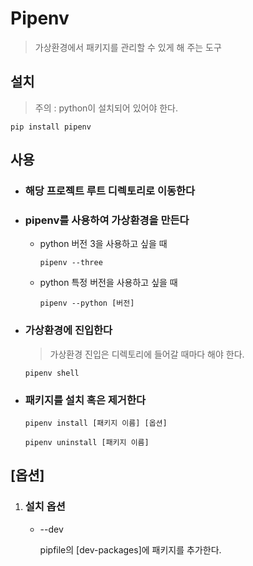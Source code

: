# Pipenv

> 가상환경에서 패키지를 관리할 수 있게 해 주는 도구

## 설치

> 주의 : python이 설치되어 있어야 한다.

`pip install pipenv`

## 사용

-   ### 해당 프로젝트 루트 디렉토리로 이동한다
-   ### pipenv를 사용하여 가상환경을 만든다

    -   python 버전 3을 사용하고 싶을 때

        `pipenv --three`

    -   python 특정 버전을 사용하고 싶을 때

        `pipenv --python [버전]`

-   ### 가상환경에 진입한다

    > 가상환경 진입은 디렉토리에 들어갈 때마다 해야 한다.

    `pipenv shell`

-   ### 패키지를 설치 혹은 제거한다

    `pipenv install [패키지 이름] [옵션]`

    `pipenv uninstall [패키지 이름]`

## [옵션]

1. ### 설치 옵션

    - --dev

        pipfile의 [dev-packages]에 패키지를 추가한다.
